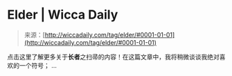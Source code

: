 <!--yml

category: 未分类

date: 2024-06-12 18:24:57

-->

# Elder | Wicca Daily

> 来源：[http://wiccadaily.com/tag/elder/#0001-01-01](http://wiccadaily.com/tag/elder/#0001-01-01)

点击这里了解更多关于**长者**之扫帚的内容！在这篇文章中，我将稍微谈谈我绝对喜欢的一个符号； …
